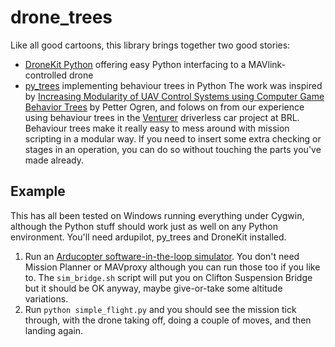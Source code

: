 # drone_trees
Like all good cartoons, this library brings together two good stories:
* [DroneKit Python](http://python.dronekit.io/) offering easy Python interfacing to a MAVlink-controlled drone
* [py_trees](https://github.com/splintered-reality/py_trees) implementing behaviour trees in Python
The work was inspired by [Increasing Modularity of UAV Control Systems using Computer Game Behavior Trees](https://arc.aiaa.org/doi/pdf/10.2514/6.2012-4458) by Petter Ogren, and folows on from our experience using behaviour trees in the [Venturer](https://www.venturer-cars.com/) driverless car project at BRL.  Behaviour trees make it really easy to mess around with mission scripting in a modular way.  If you need to insert some extra checking or stages in an operation, you can do so without touching the parts you've made already.
## Example
This has all been tested on Windows running everything under Cygwin, although the Python stuff should work just as well on any Python environment.  You'll need ardupilot, py_trees and DroneKit installed.
1. Run an [Arducopter software-in-the-loop simulator](http://ardupilot.org/dev/docs/sitl-simulator-software-in-the-loop.html).  You don't need Mission Planner or MAVproxy although you can run those too if you like to.  The `sim_bridge.sh` script will put you on Clifton Suspension Bridge but it should be OK anyway, maybe give-or-take some altitude variations.
2. Run `python simple_flight.py` and you should see the mission tick through, with the drone taking off, doing a couple of moves, and then landing again.
